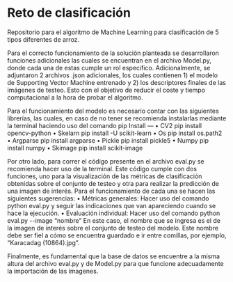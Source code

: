 # Reto de clasificación
Repositorio para el algoritmo de Machine Learning para clasificación de 5 tipos diferentes de arroz.

Para el correcto funcionamiento de la solución planteada se desarrollaron funciones adicionales las cuales se encuentran en el archivo Model.py, donde cada una de estas cumple un rol especifico. Adicionalmente, se adjuntaron 2 archivos .json adicionales, los cuales contienen 1) el modelo de Supporting Vector Machine entrenado y 2) los descriptores finales de las imágenes de testeo. Esto con el objetivo de reducir el coste y tiempo computacional a la hora de probar el algoritmo. 

Para el funcionamiento del modelo es necesario contar con las siguientes librerías, las cuales, en caso de no tener se recomienda instalarlas mediante la terminal haciendo uso del comando pip Install —
	•	CV2		pip install opencv-python
	•	Skelarn		pip install -U scikit-learn
	•	Os		pip install os.path2
	•	Argparse	pip install argparse
	•	Pickle		pip install pickle5
	•	Numpy		pip install numpy
	•	Skimage		pip install scikit-image

Por otro lado, para correr el código presente en el archivo eval.py se recomienda hacer uso de la terminal. Este código cumple con dos funciones, uno para la visualización de las métricas de clasificación obtenidas sobre el conjunto de testeo y otra para realizar la predicción de una imagen de interés. Para el funcionamiento de cada una se hacen las siguientes sugerencias: 
	•	Métricas generales:  Hacer uso del comando python eval.py y seguir las indicaciones que van apareciendo cuando se hace la ejecución. 
	•	Evaluación individual:  Hacer uso del comando python eval.py --image “nombre”
						      En este caso, el nombre que se ingresa es el de la imagen de interés sobre el conjunto de testeo del modelo. Este nombre debe ser fiel a cómo se encuentra guardado e ir entre comillas, por ejemplo, “Karacadag (10864).jpg”.

Finalmente, es fundamental que la base de datos se encuentre a la misma altura del archivo eval.py y de Model.py para que funcione adecuadamente la importación de las imagenes. 



